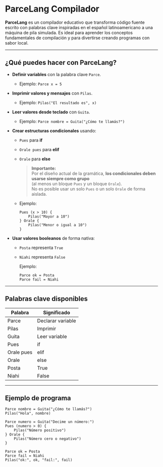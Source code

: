 # ParceLang Compilador

**ParceLang** es un compilador educativo que transforma código fuente escrito con palabras clave inspiradas en el español latinoamericano a una máquina de pila simulada. Es ideal para aprender los conceptos fundamentales de compilación y para divertirse creando programas con sabor local.

---

## **¿Qué puedes hacer con ParceLang?**

- **Definir variables** con la palabra clave `Parce`.
  - Ejemplo: `Parce x = 5`

- **Imprimir valores y mensajes** con `Pilas`.
  - Ejemplo: `Pilas("El resultado es", x)`

- **Leer valores desde teclado** con `Guita`.
  - Ejemplo: `Parce nombre = Guita("¿Cómo te llamás?")`

- **Crear estructuras condicionales** usando:
  - `Pues` para **if**
  - `Orale pues` para **elif**
  - `Orale` para **else**

    > **Importante:**  
    > Por el diseño actual de la gramática, **los condicionales deben usarse siempre como grupo**  
    > (al menos un bloque `Pues` y un bloque `Orale`).  
    > No es posible usar un solo `Pues` o un solo `Orale` de forma aislada.

  - Ejemplo:
    ```plaintext
    Pues (x > 10) {
        Pilas("Mayor a 10")
    } Orale {
        Pilas("Menor o igual a 10")
    }
    ```

- **Usar valores booleanos** de forma nativa:
  - `Posta` representa `True`
  - `Niahi` representa `False`

    Ejemplo:
    ```plaintext
    Parce ok = Posta
    Parce fail = Niahi
    ```

---

## **Palabras clave disponibles**

| Palabra      | Significado        |
|--------------|-------------------|
| Parce        | Declarar variable |
| Pilas        | Imprimir          |
| Guita        | Leer variable     |
| Pues         | if                |
| Orale pues   | elif              |
| Orale        | else              |
| Posta        | True              |
| Niahi        | False             |

---

## **Ejemplo de programa**

```plaintext
Parce nombre = Guita("¿Cómo te llamás?")
Pilas("Hola", nombre)

Parce numero = Guita("Decime un número:")
Pues (numero > 0) {
    Pilas("Número positivo")
} Orale {
    Pilas("Número cero o negativo")
}

Parce ok = Posta
Parce fail = Niahi
Pilas("ok:", ok, "fail:", fail)
